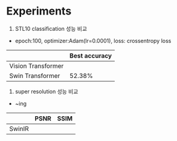 # Experiments

1. STL10 classification 성능 비교
- epoch:100, optimizer:Adam(lr=0.0001), loss: crossentropy loss

|  | Best accuracy |
| --- | --- |
| Vision Transformer |  |
| Swin Transformer | 52.38% |

1. super resolution 성능 비교
- ~ing

|  | PSNR | SSIM |
| --- | --- | --- |
| SwinIR |  |  |